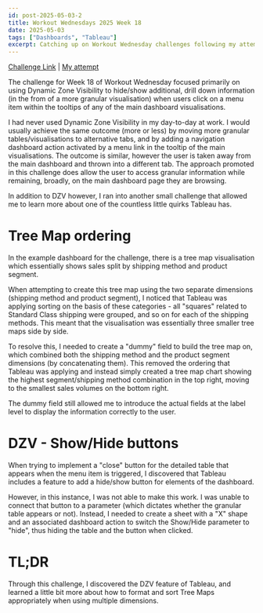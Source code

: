 ```yaml
---
id: post-2025-05-03-2
title: Workout Wednesdays 2025 Week 18
date: 2025-05-03
tags: ["Dashboards", "Tableau"]
excerpt: Catching up on Workout Wednesday challenges following my attempt at week 17 yesterday, I have now completed the Week 18 challenge, which also provided several opportunities to learn new elements of Tableau I had never needed to use previously.
---
```


[Challenge Link](https://workout-wednesday.com/wow202w18tab/) | [My attempt](https://public.tableau.com/app/profile/edward.walker3149/viz/tableau_17462921997870/WOW2025Week18?publish=yes)

The challenge for Week 18 of Workout Wednesday focused primarily on using Dynamic Zone Visibility to hide/show additional, drill down information (in the from of a more granular visualisation) when users click on a menu item within the tooltips of any of the main dashboard visualisations.

I had never used Dynamic Zone Visibility in my day-to-day at work. I would usually achieve the same outcome (more or less) by moving more granular tables/visualisations to alternative tabs, and by adding a navigation dashboard action activated by a menu link in the tooltip of the main visualisations. The outcome is similar, however the user is taken away from the main dashboard and thrown into a different tab. The approach promoted in this challenge does allow the user to access granular information while remaining, broadly, on the main dashboard page they are browsing.

In addition to DZV however, I ran into another small challenge that allowed me to learn more about one of the countless little quirks Tableau has.

# Tree Map ordering

In the example dashboard for the challenge, there is a tree map visualisation which essentially shows sales split by shipping method and product segment.

When attempting to create this tree map using the two separate dimensions (shipping method and product segment), I noticed that Tableau was applying sorting on the basis of these categories - all "squares" related to Standard Class shipping were grouped, and so on for each of the shipping methods. This meant that the visualisation was essentially three smaller tree maps side by side.

To resolve this, I needed to create a "dummy" field to build the tree map on, which combined both the shipping method and the product segment dimensions (by concatenating them). This removed the ordering that Tableau was applying and instead simply created a tree map chart showing the highest segment/shipping method combination in the top right, moving to the smallest sales volumes on the bottom right.

The dummy field still allowed me to introduce the actual fields at the label level to display the information correctly to the user.

# DZV - Show/Hide buttons

When trying to implement a "close" button for the detailed table that appears when the menu item is triggered, I discovered that Tableau includes a feature to add a hide/show button for elements of the dashboard.

However, in this instance, I was not able to make this work. I was unable to connect that button to a parameter (which dictates whether the granular table appears or not). Instead, I needed to create a sheet with a "X" shape and an associated dashboard action to switch the Show/Hide parameter to "hide", thus hiding the table and the button when clicked.

# TL;DR

Through this challenge, I discovered the DZV feature of Tableau, and learned a little bit more about how to format and sort Tree Maps appropriately when using multiple dimensions.
